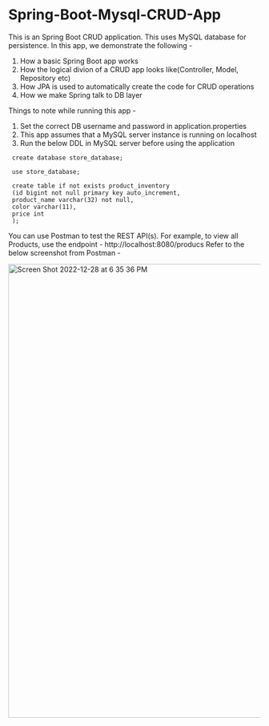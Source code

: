 # Spring-Boot-Mysql-CRUD-App

This is an Spring Boot CRUD application. This uses MySQL database for persistence.
In this app, we demonstrate the following - 
1) How a basic Spring Boot app works
2) How the logical divion of a CRUD app looks like(Controller, Model, Repository etc)
3) How JPA is used to automatically create the code for CRUD operations
4) How we make Spring talk to DB layer

Things to note while running this app - 
1) Set the correct DB username and password in application.properties
2) This app assumes that a MySQL server instance is running on localhost
3) Run the below DDL in MySQL server before using the application

```
 create database store_database;
 
 use store_database;
 
 create table if not exists product_inventory
 (id bigint not null primary key auto_increment,
 product_name varchar(32) not null,
 color varchar(11),
 price int
 );
 ```
 
 <!-- https://www.youtube.com/watch?v=KLB7h1fbNGg -->
 
 You can use Postman to test the REST API(s).
 For example, to view all Products, use the endpoint - http://localhost:8080/producs
 Refer to the below screenshot from Postman - 
 
 
 

<img width="906" alt="Screen Shot 2022-12-28 at 6 35 36 PM" src="https://user-images.githubusercontent.com/10198686/209889008-bbd922c1-dfb8-4d84-ab8e-bdb4b2f3c551.png">
